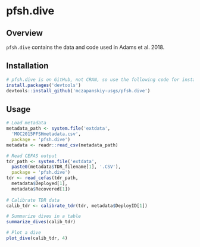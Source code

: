 # pfsh.dive

## Overview
`pfsh.dive` contains the data and code used in Adams et al. 2018. 

## Installation
```r
# pfsh.dive is on GitHub, not CRAN, so use the following code for installation
install.packages('devtools')
devtools::install_github('mczapanskiy-usgs/pfsh.dive')
```

## Usage
```r
# Load metadata
metadata_path <- system.file('extdata',
  'MOC2015PFSHmetadata.csv',
  package = 'pfsh.dive')
metadata <- readr::read_csv(metadata_path)

# Read CEFAS output
tdr_path <- system.file('extdata',
  paste0(metadata$TDR_filename[1], '.CSV'),
  package = 'pfsh.dive')
tdr <- read_cefas(tdr_path,
  metadata$Deployed[1],
  metadata$Recovered[1])
  
# Calibrate TDR data
calib_tdr <- calibrate_tdr(tdr, metadata$DeployID[1])

# Summarize dives in a table
summarize_dives(calib_tdr)

# Plot a dive
plot_dive(calib_tdr, 4)
```
